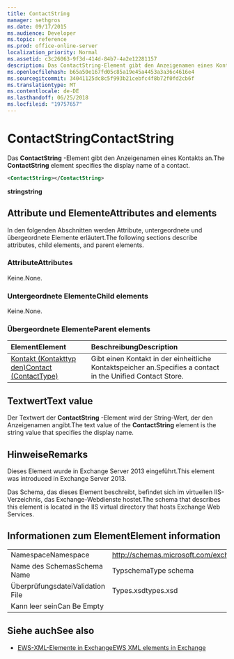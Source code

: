 ```yaml
---
title: ContactString
manager: sethgros
ms.date: 09/17/2015
ms.audience: Developer
ms.topic: reference
ms.prod: office-online-server
localization_priority: Normal
ms.assetid: c3c26063-9f3d-414d-84b7-4a2e12281157
description: Das ContactString-Element gibt den Anzeigenamen eines Kontakts an.
ms.openlocfilehash: b65a50e167fd05c85a19e45a4453a3a36c4616e4
ms.sourcegitcommit: 34041125dc8c5f993b21cebfc4f8b72f0fd2cb6f
ms.translationtype: MT
ms.contentlocale: de-DE
ms.lasthandoff: 06/25/2018
ms.locfileid: "19757657"
---
```

# <a name="contactstring"></a><span data-ttu-id="1f697-103">ContactString</span><span class="sxs-lookup"><span data-stu-id="1f697-103">ContactString</span></span>

<span data-ttu-id="1f697-104">Das **ContactString** -Element gibt den Anzeigenamen eines Kontakts an.</span><span class="sxs-lookup"><span data-stu-id="1f697-104">The **ContactString** element specifies the display name of a contact.</span></span> 
  
```XML
<ContactString></ContactString>
```

 <span data-ttu-id="1f697-105">**string**</span><span class="sxs-lookup"><span data-stu-id="1f697-105">**string**</span></span>
## <a name="attributes-and-elements"></a><span data-ttu-id="1f697-106">Attribute und Elemente</span><span class="sxs-lookup"><span data-stu-id="1f697-106">Attributes and elements</span></span>

<span data-ttu-id="1f697-107">In den folgenden Abschnitten werden Attribute, untergeordnete und übergeordnete Elemente erläutert.</span><span class="sxs-lookup"><span data-stu-id="1f697-107">The following sections describe attributes, child elements, and parent elements.</span></span>
  
### <a name="attributes"></a><span data-ttu-id="1f697-108">Attribute</span><span class="sxs-lookup"><span data-stu-id="1f697-108">Attributes</span></span>

<span data-ttu-id="1f697-109">Keine.</span><span class="sxs-lookup"><span data-stu-id="1f697-109">None.</span></span>
  
### <a name="child-elements"></a><span data-ttu-id="1f697-110">Untergeordnete Elemente</span><span class="sxs-lookup"><span data-stu-id="1f697-110">Child elements</span></span>

<span data-ttu-id="1f697-111">Keine.</span><span class="sxs-lookup"><span data-stu-id="1f697-111">None.</span></span>
  
### <a name="parent-elements"></a><span data-ttu-id="1f697-112">Übergeordnete Elemente</span><span class="sxs-lookup"><span data-stu-id="1f697-112">Parent elements</span></span>

|<span data-ttu-id="1f697-113">**Element**</span><span class="sxs-lookup"><span data-stu-id="1f697-113">**Element**</span></span>|<span data-ttu-id="1f697-114">**Beschreibung**</span><span class="sxs-lookup"><span data-stu-id="1f697-114">**Description**</span></span>|
|:-----|:-----|
|[<span data-ttu-id="1f697-115">Kontakt (Kontakttyp den)</span><span class="sxs-lookup"><span data-stu-id="1f697-115">Contact (ContactType)</span></span>](contact-contacttype.md) <br/> |<span data-ttu-id="1f697-116">Gibt einen Kontakt in der einheitliche Kontaktspeicher an.</span><span class="sxs-lookup"><span data-stu-id="1f697-116">Specifies a contact in the Unified Contact Store.</span></span>  <br/> |
   
## <a name="text-value"></a><span data-ttu-id="1f697-117">Textwert</span><span class="sxs-lookup"><span data-stu-id="1f697-117">Text value</span></span>

<span data-ttu-id="1f697-118">Der Textwert der **ContactString** -Element wird der String-Wert, der den Anzeigenamen angibt.</span><span class="sxs-lookup"><span data-stu-id="1f697-118">The text value of the **ContactString** element is the string value that specifies the display name.</span></span> 
  
## <a name="remarks"></a><span data-ttu-id="1f697-119">Hinweise</span><span class="sxs-lookup"><span data-stu-id="1f697-119">Remarks</span></span>

<span data-ttu-id="1f697-120">Dieses Element wurde in Exchange Server 2013 eingeführt.</span><span class="sxs-lookup"><span data-stu-id="1f697-120">This element was introduced in Exchange Server 2013.</span></span>
  
<span data-ttu-id="1f697-121">Das Schema, das dieses Element beschreibt, befindet sich im virtuellen IIS-Verzeichnis, das Exchange-Webdienste hostet.</span><span class="sxs-lookup"><span data-stu-id="1f697-121">The schema that describes this element is located in the IIS virtual directory that hosts Exchange Web Services.</span></span>
  
## <a name="element-information"></a><span data-ttu-id="1f697-122">Informationen zum Element</span><span class="sxs-lookup"><span data-stu-id="1f697-122">Element information</span></span>

|||
|:-----|:-----|
|<span data-ttu-id="1f697-123">Namespace</span><span class="sxs-lookup"><span data-stu-id="1f697-123">Namespace</span></span>  <br/> |http://schemas.microsoft.com/exchange/services/2006/types  <br/> |
|<span data-ttu-id="1f697-124">Name des Schemas</span><span class="sxs-lookup"><span data-stu-id="1f697-124">Schema Name</span></span>  <br/> |<span data-ttu-id="1f697-125">Typschema</span><span class="sxs-lookup"><span data-stu-id="1f697-125">Type schema</span></span>  <br/> |
|<span data-ttu-id="1f697-126">Überprüfungsdatei</span><span class="sxs-lookup"><span data-stu-id="1f697-126">Validation File</span></span>  <br/> |<span data-ttu-id="1f697-127">Types.xsd</span><span class="sxs-lookup"><span data-stu-id="1f697-127">types.xsd</span></span>  <br/> |
|<span data-ttu-id="1f697-128">Kann leer sein</span><span class="sxs-lookup"><span data-stu-id="1f697-128">Can Be Empty</span></span>  <br/> ||
   
## <a name="see-also"></a><span data-ttu-id="1f697-129">Siehe auch</span><span class="sxs-lookup"><span data-stu-id="1f697-129">See also</span></span>



- [<span data-ttu-id="1f697-130">EWS-XML-Elemente in Exchange</span><span class="sxs-lookup"><span data-stu-id="1f697-130">EWS XML elements in Exchange</span></span>](ews-xml-elements-in-exchange.md)

